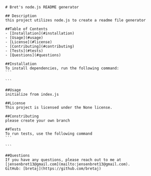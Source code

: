 
    # Bret's node.js README generator

    ## Description
    this project utilizes node.js to create a readme file generator

    ##Table of Contents
    - [Installation](#installation)
    - [Usage](#usage)
    - [License](#license)
    - [Contributing](#contributing)
    - [Tests](#tests)
    - [Questions](#questions)

    ##Installation
    To install dependencies, run the following command:
    ```
    
    ```

    ##Usage
    initialize from index.js

    ##License
    This project is licensed under the None license.

    ##Constributing 
    please create your own branch

    ##Tests
    To run tests, use the following command 
    ```
    
    ```

    ##Questions
    If you have any questions, please reach out to me at [jensenbret13@gmail.com](mailto:jensenbret13@gmail.com).
    GitHub: [bretaj](https://github.com/bretaj)
    